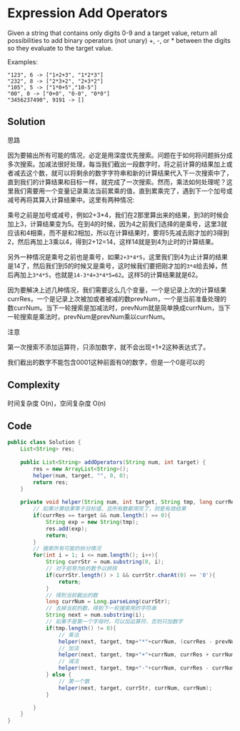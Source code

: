 # Expression Add Operators

Given a string that contains only digits 0-9 and a target value, return all possibilities to add binary operators (not unary) +, -, or * between the digits so they evaluate to the target value.

Examples: 

    "123", 6 -> ["1+2+3", "1*2*3"] 
    "232", 8 -> ["2*3+2", "2+3*2"]
    "105", 5 -> ["1*0+5","10-5"]
    "00", 0 -> ["0+0", "0-0", "0*0"]
    "3456237490", 9191 -> []

## Solution

思路

因为要输出所有可能的情况，必定是用深度优先搜索。问题在于如何将问题拆分成多次搜索。加减法很好处理，每当我们截出一段数字时，将之前计算的结果加上或者减去这个数，就可以将剩余的数字字符串和新的计算结果代入下一次搜索中了，直到我们的计算结果和目标一样，就完成了一次搜索。然而，乘法如何处理呢？这里我们需要用一个变量记录乘法当前累乘的值，直到累乘完了，遇到下一个加号或减号再将其算入计算结果中。这里有两种情况:

乘号之前是加号或减号，例如2+3*4，我们在2那里算出来的结果，到3的时候会加上3，计算结果变为5。在到4的时候，因为4之前我们选择的是乘号，这里3就应该和4相乘，而不是和2相加，所以在计算结果时，要将5先减去刚才加的3得到2，然后再加上3乘以4，得到2+12=14，这样14就是到4为止时的计算结果。

另外一种情况是乘号之前也是乘号，如果`2+3*4*5`，这里我们到4为止计算的结果是14了，然后我们到5的时候又是乘号，这时候我们要把刚才加的`3*4`给去掉，然后再加上`3*4*5`，也就是`14-3*4+3*4*5=62`。这样5的计算结果就是62。

因为要解决上述几种情况，我们需要这么几个变量，一个是记录上次的计算结果currRes，一个是记录上次被加或者被减的数prevNum，一个是当前准备处理的数currNum。当下一轮搜索是加减法时，prevNum就是简单换成currNum，当下一轮搜索是乘法时，prevNum是prevNum乘以currNum。

注意

第一次搜索不添加运算符，只添加数字，就不会出现+1+2这种表达式了。

我们截出的数字不能包含0001这种前面有0的数字，但是一个0是可以的

## Complexity

时间复杂度 O(n)，空间复杂度 O(n)

## Code

```java
public class Solution {
    List<String> res;
    
    public List<String> addOperators(String num, int target) {
        res = new ArrayList<String>();
        helper(num, target, "", 0, 0);
        return res;
    }
    
    private void helper(String num, int target, String tmp, long currRes, long prevNum){
        // 如果计算结果等于目标值，且所有数都用完了，则是有效结果
        if(currRes == target && num.length() == 0){
            String exp = new String(tmp);
            res.add(exp);
            return;
        }
        // 搜索所有可能的拆分情况
        for(int i = 1; i <= num.length(); i++){
            String currStr = num.substring(0, i);
            // 对于前导为0的数予以排除
            if(currStr.length() > 1 && currStr.charAt(0) == '0'){
                return;
            }
            // 得到当前截出的数
            long currNum = Long.parseLong(currStr);
            // 去掉当前的数，得到下一轮搜索用的字符串
            String next = num.substring(i);
            // 如果不是第一个字母时，可以加运算符，否则只加数字
            if(tmp.length() != 0){
                // 乘法
                helper(next, target, tmp+"*"+currNum, (currRes - prevNum) + prevNum * currNum, prevNum * currNum);
                // 加法
                helper(next, target, tmp+"+"+currNum, currRes + currNum, currNum);
                // 减法
                helper(next, target, tmp+"-"+currNum, currRes - currNum, -currNum); 
            } else {
                // 第一个数
                helper(next, target, currStr, currNum, currNum);
            }

        }
    }
}
```



